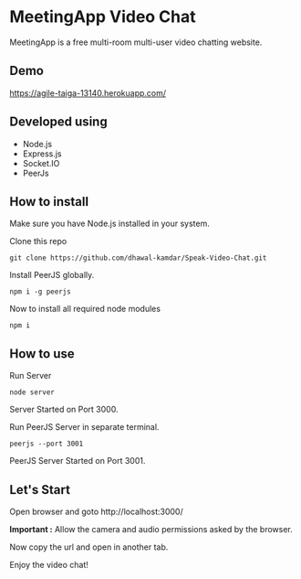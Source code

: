 # MeetingApp Video Chat

MeetingApp is a free multi-room multi-user video chatting website.

## Demo

https://agile-taiga-13140.herokuapp.com/

## Developed using

- Node.js
- Express.js
- Socket.IO
- PeerJs

## How to install

Make sure you have Node.js installed in your system.

Clone this repo

    git clone https://github.com/dhawal-kamdar/Speak-Video-Chat.git

Install PeerJS globally.

    npm i -g peerjs

Now to install all required node modules

    npm i

## How to use

Run Server

    node server

Server Started on Port 3000.

Run PeerJS Server in separate terminal.

    peerjs --port 3001

PeerJS Server Started on Port 3001.

## Let's Start

Open browser and goto http://localhost:3000/

**Important :** Allow the camera and audio permissions asked by the browser.

Now copy the url and open in another tab.

Enjoy the video chat!
